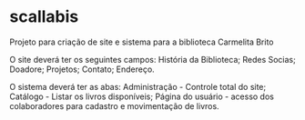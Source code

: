 # scallabis
Projeto para criação de site e sistema para a biblioteca Carmelita Brito

O site deverá ter os seguintes campos: 
    História da Biblioteca;
    Redes Socias;
    Doadore;
    Projetos;
    Contato;
    Endereço.

O sistema deverá ter as abas:
    Administração - Controle total do site;
    Catálogo - Listar os livros disponíveis;
    Página do usuário - acesso dos colaboradores para cadastro e movimentação de livros.